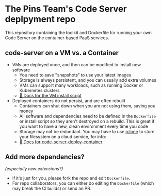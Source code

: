 # The Pins Team's Code Server deplpyment repo

This repository containing the toolkit and Dockerfile for running
your own Code Server on the container-based PaaS services.

## code-server on a VM vs. a Container

- VMs are deployed once, and then can be modified to install new software
  - You need to save "snapshots" to use your latest images
  - Storage is always persistent, and you can usually add extra volumes
  - VMs can support many workloads, such as running Docker or Kubernetes clusters
  - [👀 Docs for the VM install script](deploy-vm/)
- Deployed containers do not persist, and are often rebuilt
  - Containers can shut down when you are not using them, saving you money
  - All software and dependencies need to be defined in the `Dockerfile` or install script so they aren't destroyed on a rebuild. This is great if you want to have a new, clean environment every time you code
  - Storage may not be redundant. You may have to use [rclone](https://rclone.org/) to store your filesystem on a cloud service, for info:
  - [📄 Docs for code-server-deploy-container](deploy-container/)

## Add more dependencies?

_(especially new extensions?)_

* If it's just for you, please fork the repo and edit `Dockerfile`.
* For repo collaborators, you can either do editing the `Dockerfile`
(which may break the CI builds) or send an PR.
